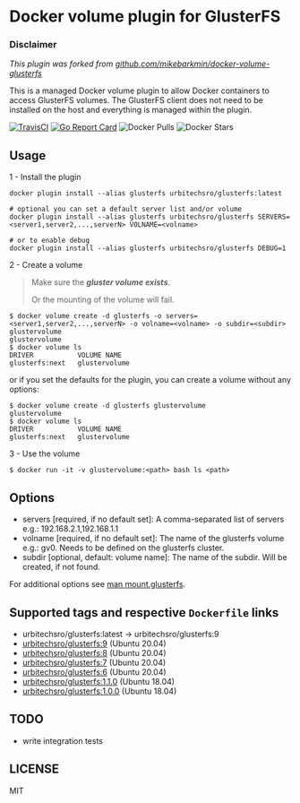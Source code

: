 # Docker volume plugin for GlusterFS

### Disclaimer

_This plugin was forked from [github.com/mikebarkmin/docker-volume-glusterfs](https://github.com/mikebarkmin/docker-volume-glusterfs)_

This is a managed Docker volume plugin to allow Docker containers to access
GlusterFS volumes. The GlusterFS client does not need to be installed on the
host and everything is managed within the plugin.

[![TravisCI](https://travis-ci.org/urbitechsro/docker-volume-glusterfs.svg)](https://travis-ci.org/urbitechsro/docker-volume-glusterfs) [![Go Report Card](https://goreportcard.com/badge/github.com/urbitechsro/docker-volume-glusterfs)](https://goreportcard.com/report/github.com/urbitechsro/docker-volume-glusterfs) ![Docker Pulls](https://img.shields.io/docker/pulls/urbitechsro/glusterfs) ![Docker Stars](https://img.shields.io/docker/stars/urbitechsro/glusterfs)

## Usage

1 - Install the plugin

```
docker plugin install --alias glusterfs urbitechsro/glusterfs:latest

# optional you can set a default server list and/or volume
docker plugin install --alias glusterfs urbitechsro/glusterfs SERVERS=<server1,server2,...,serverN> VOLNAME=<volname>

# or to enable debug
docker plugin install --alias glusterfs urbitechsro/glusterfs DEBUG=1
```

2 - Create a volume

> Make sure the **_gluster volume exists_**.
>
> Or the mounting of the volume will fail.

```
$ docker volume create -d glusterfs -o servers=<server1,server2,...,serverN> -o volname=<volname> -o subdir=<subdir> glustervolume
glustervolume
$ docker volume ls
DRIVER           VOLUME NAME
glusterfs:next   glustervolume
```

or if you set the defaults for the plugin, you can create a volume without any options:

```
$ docker volume create -d glusterfs glustervolume
glustervolume
$ docker volume ls
DRIVER           VOLUME NAME
glusterfs:next   glustervolume
```

3 - Use the volume

```
$ docker run -it -v glustervolume:<path> bash ls <path>
```

## Options

- servers [required, if no default set]: A comma-separated list of servers e.g.: 192.168.2.1,192.168.1.1
- volname [required, if no default set]: The name of the glusterfs volume e.g.: gv0. Needs to be defined on the glusterfs cluster.
- subdir [optional, default: volume name]: The name of the subdir. Will be created, if not found.

For additional options see [man mount.glusterfs](https://github.com/gluster/glusterfs/blob/release-6/doc/mount.glusterfs.8).

## Supported tags and respective `Dockerfile` links

- urbitechsro/glusterfs:latest -> urbitechsro/glusterfs:9
- [urbitechsro/glusterfs:9](https://github.com/urbitechsro/docker-volume-glusterfs/blob/glusterfs-9/Dockerfile) (Ubuntu 20.04)
- [urbitechsro/glusterfs:8](https://github.com/urbitechsro/docker-volume-glusterfs/blob/glusterfs-8/Dockerfile) (Ubuntu 20.04)
- [urbitechsro/glusterfs:7](https://github.com/urbitechsro/docker-volume-glusterfs/blob/glusterfs-7/Dockerfile) (Ubuntu 20.04)
- [urbitechsro/glusterfs:6](https://github.com/urbitechsro/docker-volume-glusterfs/blob/glusterfs-6/Dockerfile) (Ubuntu 20.04)
- [urbitechsro/glusterfs:1.1.0](https://github.com/urbitechsro/docker-volume-glusterfs/blob/4af73f9ba63e816958f25a2bddf5665f6c859fe9/Dockerfile) (Ubuntu 18.04)
- [urbitechsro/glusterfs:1.0.0](https://github.com/urbitechsro/docker-volume-glusterfs/blob/4af73f9ba63e816958f25a2bddf5665f6c859fe9/Dockerfile) (Ubuntu 18.04)

## TODO

- write integration tests

## LICENSE

MIT
